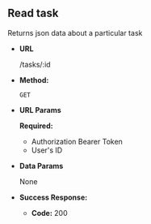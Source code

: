 **Read task**
----
Returns json data about a particular task

* **URL**

  /tasks/:id

* **Method:**

  `GET`

*  **URL Params**

   **Required:**

    - Authorization Bearer Token
    - User's ID

* **Data Params**

  None

* **Success Response:**

    * **Code:** 200 <br />
